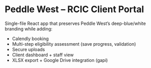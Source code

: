 # Peddle West – RCIC Client Portal
Single-file React app that preserves Peddle West’s deep-blue/white branding while adding:
- Calendly booking  
- Multi-step eligibility assessment (save progress, validation)  
- Secure uploads  
- Client dashboard + staff view  
- XLSX export + Google Drive integration (gapi)

